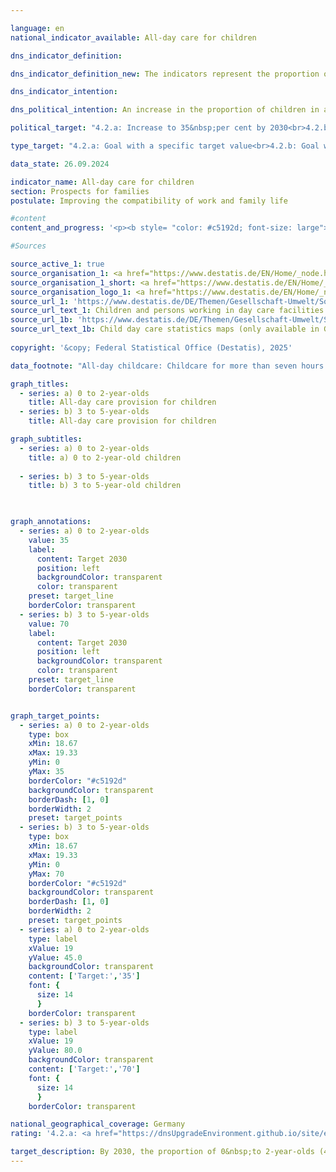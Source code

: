 ```yaml
---

language: en        
national_indicator_available: All-day care for children        

dns_indicator_definition:         

dns_indicator_definition_new: The indicators represent the proportion of children in all-day care on 1&nbsp;March as a percentage of all children in the same age group on 31&nbsp;December of the previous year. All-day care corresponds to a continuous contractually agreed care period of more than seven hours per day. Childcare for school children is not included. Indicator 4.2.a refers to the group of 0&nbsp;to 2-year-old children, indicator 4.2.b to the group of 3&nbsp;to 5-year-old children.        

dns_indicator_intention:         

dns_political_intention: An increase in the proportion of children in all-day care is desirable, as needs-based childcare options improve the compatibility of family and career. They also make an important contribution to equal opportunities, gender equality and integration.        

political_target: "4.2.a: Increase to 35&nbsp;per cent by 2030<br>4.2.b: Increase to 70&nbsp;per cent by 2030"        

type_target: "4.2.a: Goal with a specific target value<br>4.2.b: Goal with a specific target value"        

data_state: 26.09.2024        

indicator_name: All-day care for children        
section: Prospects for families        
postulate: Improving the compatibility of work and family life        

#content         
content_and_progress: '<p><b style= "color: #c5192d; font-size: large">4.2.a, b All-day care for children</b><br><br>These indicators represent the proportion of children in all-day childcare as of the reference date 1&nbsp;March&nbsp;–&nbsp;relative to all children in the same age group as of 31&nbsp;December of the previous year. All-day childcare is defined as care contractually agreed for more than seven hours per day. The actual duration of care utilised may differ from the contractual agreement. Care periods of up to seven hours per day&nbsp;–&nbsp;which can also support better work-family reconciliation&nbsp;–&nbsp;are not included. For this topic, care arrangements for children aged six and above are also relevant; additional data on this is provided, for example, by surveys conducted by the Standing Conference of the Ministers of Education and Cultural Affairs (Kultusministerkonferenz, see final section).<br><br>Both children in day-care centres and those in publicly funded childminding are included, provided they do not simultaneously attend a day-care centre or all-day school. The care of school-age children is not considered. Indicator 4.2.a refers to children aged 0&nbsp;to 2&nbsp;years, and Indicator 4.2.b to children aged 3&nbsp;to 5&nbsp;years.<br><br>The data for these indicators is drawn from the annual statistics of the Federal Statistical Office on children and staff in child day-care centres and publicly funded childminding.<br><br>In 2024, 20.0% of children under the age of three (nursery age) and 47.0% of children aged three to five (pre-school age) had a contractually agreed all-day childcare arrangement in a day-care centre or through childminding. This means that since 2006&nbsp;(6.5%), the proportion of children under three in all-day care has more than tripled, and for those aged three to five (22.1%), more than doubled. Since around 2015&nbsp;(18.1% and 43.9%, respectively), the rate of increase has slowed considerably. For children aged three to five, the proportions have even declined slightly since 2020.<br><br>In absolute terms, the number of children under six receiving all-day care in child day-care centres or through childminding amounted to 1.61&nbsp;million in 2024. Additionally, around 1.48&nbsp;million children under six had a contractually agreed part-time care arrangement of up to seven hours per day.<br><br>In 2023, 29% of children under six cared for in child day-care centres or in publicly funded childminding had a migration background&nbsp;–&nbsp;that is, at least one parent was of foreign origin. The care rate in this group was 50%, compared to 72% for children without a migration background.<br><br>A clear divide remains between the former West Germany and the new federal states in terms of all-day childcare provision. Among children aged 0&nbsp;to 2, care rates in the new Länder ranged from 39.2% (Brandenburg) to 53.9% (Thüringen), while in the former West German states they ranged from 10.9% (Bayern) to 28.7% (Saarland). A similar pattern is evident for children aged 3&nbsp;to 5: in the new Länder, rates ranged from 64.8% (Brandenburg) to 91.9% (Thüringen), whereas in the former West German states they ranged from 23.3% (Baden-Württemberg) to 63.8% (Saarland).<br><br>Childcare for school-age children is also significantly shaped by after-school care centres (Horte) and all-day schools. In 2024, 15,889&nbsp;children aged 5&nbsp;to 13&nbsp;were in all-day care at after-school centres, and 534,491&nbsp;in part-time care (excluding lesson time). In the 2023/2024&nbsp;school year, the proportion of pupils attending all-day education at general education schools was 48.9%, across all school types&nbsp;–&nbsp;including pupils older than 13. At primary schools, 50.0% of children received all-day care in the same school year.<br><br>Compared to 2006, the number of pupils in all-day schooling rose significantly in 2024&nbsp;–&nbsp;from just under 1.5&nbsp;million to 3.8&nbsp;million at general education schools overall, and from 0.4&nbsp;million to 1.5&nbsp;million at primary schools.</p>'                

#Sources        

source_active_1: true
source_organisation_1: <a href="https://www.destatis.de/EN/Home/_node.html" target="_blank">Federal Statistical Office</a>
source_organisation_1_short: <a href="https://www.destatis.de/EN/Home/_node.html" target="_blank">Federal Statistical Office</a>
source_organisation_logo_1: <a href="https://www.destatis.de/EN/Home/_node.html" target="_blank"><img src="https://dnsTestEnvironment.github.io/dns-indicators/public/OrgImgEn/destatis.png" alt="Federal Statistical Office" title=" Click here to visit the homepage of the organizationFederal Statistical Office" style="height:60px; width:148px; border:transparent"/></a>
source_url_1: 'https://www.destatis.de/DE/Themen/Gesellschaft-Umwelt/Soziales/Kindertagesbetreuung/_inhalt.html#sprg234640'
source_url_text_1: Children and persons working in day care facilities and in publicly funded day care for children (only available in German)
source_url_1b: 'https://www.destatis.de/DE/Themen/Gesellschaft-Umwelt/Soziales/Kindertagesbetreuung/kindertagesbetreuung-karte.html;#karte3'
source_url_text_1b: Child day care statistics maps (only available in German)
        
copyright: '&copy; Federal Statistical Office (Destatis), 2025'        

data_footnote: "All-day childcare: Childcare for more than seven hours."        

graph_titles: 
  - series: a) 0 to 2-year-olds
    title: All-day care provision for children
  - series: b) 3 to 5-year-olds
    title: All-day care provision for children        

graph_subtitles: 
  - series: a) 0 to 2-year-olds
    title: a) 0 to 2-year-old children
    
  - series: b) 3 to 5-year-olds
    title: b) 3 to 5-year-old children
            


graph_annotations:
  - series: a) 0 to 2-year-olds
    value: 35
    label:
      content: Target 2030
      position: left
      backgroundColor: transparent
      color: transparent
    preset: target_line
    borderColor: transparent
  - series: b) 3 to 5-year-olds
    value: 70
    label:
      content: Target 2030
      position: left
      backgroundColor: transparent
      color: transparent
    preset: target_line
    borderColor: transparent        


graph_target_points:
  - series: a) 0 to 2-year-olds
    type: box
    xMin: 18.67
    xMax: 19.33
    yMin: 0
    yMax: 35
    borderColor: "#c5192d"
    backgroundColor: transparent
    borderDash: [1, 0]
    borderWidth: 2
    preset: target_points
  - series: b) 3 to 5-year-olds
    type: box
    xMin: 18.67
    xMax: 19.33
    yMin: 0
    yMax: 70
    borderColor: "#c5192d"
    backgroundColor: transparent
    borderDash: [1, 0]
    borderWidth: 2
    preset: target_points
  - series: a) 0 to 2-year-olds
    type: label
    xValue: 19
    yValue: 45.0
    backgroundColor: transparent
    content: ['Target:','35']
    font: {
      size: 14
      }
    borderColor: transparent
  - series: b) 3 to 5-year-olds
    type: label
    xValue: 19
    yValue: 80.0
    backgroundColor: transparent
    content: ['Target:','70']
    font: {
      size: 14
      }
    borderColor: transparent                

national_geographical_coverage: Germany        
rating: '4.2.a: <a href="https://dnsUpgradeEnvironment.github.io/site/en/status"><img src="https://sdg-indikatoren.de/public/Wettersymbole/Wolke.png" title="Although the indicator has in 2024 been moving in the desired direction toward the target, if the trend had to continued, the target would have been missed in the target year by more than 20% of the difference between the target value and the value at that time." alt="Weathersymbol: cloud"/></a><br>4.2.b: <a href="https://dnsUpgradeEnvironment.github.io/site/en/status"><img src="https://sdg-indikatoren.de/public/Wettersymbole/Blitz.png" title="In 2024 the distance to the target was constantly high or had increased. Thus, the indicator did not develop in the desired direction." alt="Weathersymbol: Thuder strom"/></a>'        

target_description: By 2030, the proportion of 0&nbsp;to 2-year-olds (4.2.a) in all-day care is to be increased to at least 35&nbsp;per cent and the proportion of 3&nbsp;to 5-year-olds (4.2.b) in all-day care to at least 70&nbsp;per cent.<br><br><br>Based on the target formulation, the average development of indicator 4.2.a over the last six years (despite stagnation in recent years) points in the right direction. If this trend continues, the indicator will continue to rise slightly, but will fall far short of the politically defined target in 2030, meaning that indicator 4.2.a is rated as "cloud" for 2024.<br><br><br>In contrast, the share of indicator 4.2.b actually decreased slightly between 2019&nbsp;and 2024&nbsp;and therefore did not develop in the desired direction. Indicator 4.2.b is rated as "thunderstorm" for the year 2024.        
---
```


